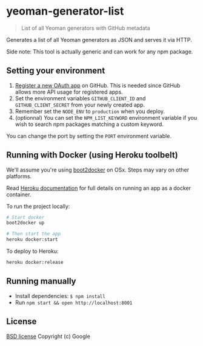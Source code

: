 # yeoman-generator-list

> List of all Yeoman generators with GitHub metadata

Generates a list of all Yeoman generators as JSON and serves it via HTTP.

Side note: This tool is actually generic and can work for any npm package.

## Setting your environment

1. [Register a new OAuth app](https://github.com/settings/applications/new) on GitHub. This is needed since GitHub allows more API usage for registered apps.
2. Set the environment variables `GITHUB_CLIENT_ID` and `GITHUB_CLIENT_SECRET` from your newly created app.
3. Remember set the `NODE_ENV` to `production` when you deploy.
4. (optionnal) You can set the `NPM_LIST_KEYWORD` environment variable if you wish to search npm packages matching a custom keyword.

You can change the port by setting the `PORT` environment variable.

## Running with Docker (using Heroku toolbelt)

We'll assume you're using [boot2docker](http://boot2docker.io/) on OSx. Steps may vary on other platforms.

Read [Heroku documentation](https://blog.heroku.com/archives/2015/5/5/introducing_heroku_docker_release_build_deploy_heroku_apps_with_docker) for full details on running an app as a docker container.

To run the project locally:

```bash
# Start docker
boot2docker up

# Then start the app
heroku docker:start
```

To deploy to Heroku:

```bash
heroku docker:release
```

## Running manually

- Install dependencies: `$ npm install`
- Run `npm start && open http://localhost:8001`

## License

[BSD license](http://opensource.org/licenses/bsd-license.php)
Copyright (c) Google
